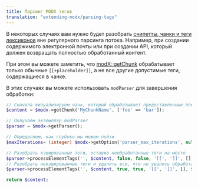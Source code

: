 ```yaml
---
title: Парсинг MODX тегов
translation: "extending-modx/parsing-tags"
---
```


В некоторых случаях вам нужно будет разобрать [снипетты, чанки и теги лексиконов](building-sites/tag-syntax) вне регулярного парсинга потока. Например, при создании содержимого электронной почты или при создании API, который должен возвращать полностью обработанный контент.

При этом вы можете заметить, что [modX::getChunk](extending-modx/modx-class/reference/modx.getchunk) обрабатывает только обычные `[[+placeholder]]`, а не все другие допустимые теги, содержащиеся в чанке.

В этих случаях вы можете использовать `modParser` для завершения обработки:

``` php
// Сначала визуализируем чанк, который обрабатывает предоставленные плейсхолдеры
$content = $modx->getChunk('MyChunkName', ['foo' => 'bar']);

// Получаем экземпляр modParser
$parser = $modx->getParser();

// Определяем, как глубоко мы можем пойти
$maxIterations= (integer) $modx->getOption('parser_max_iterations', null, 10);

// Разобрать кэшированные теги, оставив необработанные теги на месте
$parser->processElementTags('', $content, false, false, '[[', ']]', [], $maxIterations);
// Разобрать некэшированные теги и удалить все, что не удалось обработать
$parser->processElementTags('', $content, true, true, '[[', ']]', [], $maxIterations);

return $content;
```
